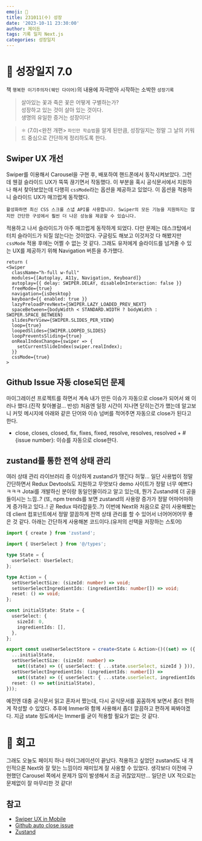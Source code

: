 ```yaml
---
emoji: 🌱
title: 231011(수) 성장
date: '2023-10-11 23:30:00'
author: 제이든
tags: 기록 일지 Next.js
categories: 성장일지
---
```


# 🚤 성장일지 7.0

책 `행복한 이기주의자(웨인 다이어)`의 내용에 자극받아 시작하는 소박한 `성장기록`

> 살아있는 꽃과 죽은 꽃은 어떻게 구별하는가?<br/>
> 성장하고 있는 것이 살아 있는 것이다.<br/>
> 생명의 유일한 증거는 성장이다!

> ⚛ (7.0)<완전 개편> `파인만 학습법`을 알게 된만큼, 성장일지는 정말 그 날의 키워드 중심으로 간단하게 정리하도록 한다.

## Swiper UX 개선

Swiper를 이용해서 Carousel을 구현 후, 배포하여 핸드폰에서 동작시켜보았다. 그런데 웬걸 슬라이드 UX가 뚝뚝 끊기면서 작동했다. 이 부분을 혹시 공식문서에서 지원하나 해서 찾아보았는데 다행히 `cssMode`라는 옵션을 제공하고 있었다. 이 옵션을 적용하니 슬라이드 UX가 매끄럽게 동작했다.

```
활성화하면 최신 CSS 스크롤 스냅 API를 사용합니다. Swiper의 모든 기능을 지원하지는 않지만 간단한 구성에서 훨씬 더 나은 성능을 제공할 수 있습니다.
```

적용하고 나서 슬라이드가 아주 매끄럽게 동작하게 되었다. 다만 문제는 데스크탑에서 터치 슬라이드가 되질 않는다는 것이었다. 구글링도 해보고 이것저것 다 해봤지만 `cssMode` 적용 후에는 어쩔 수 없는 것 같다. 그래도 유저에게 슬라이드를 넘겨줄 수 있는 UX를 제공하기 위해 Navigation 버튼을 추가했다.

```tsx
return (
<Swiper
  className="h-full w-full"
  modules={[Autoplay, A11y, Navigation, Keyboard]}
  autoplay={{ delay: SWIPER.DELAY, disableOnInteraction: false }}
  freeMode={true}
  navigation={isDesktop}
  keyboard={{ enabled: true }}
  lazyPreloadPrevNext={SWIPER.LAZY_LOADED_PREV_NEXT}
  spaceBetween={bodyWidth < STANDARD.WIDTH ? bodyWidth : SWIPER.SPACE_BETWEEN}
  slidesPerView={SWIPER.SLIDES_PER_VIEW}
  loop={true}
  loopedSlides={SWIPER.LOOPED_SLIDES}
  loopPreventsSliding={true}
  onRealIndexChange={swiper => {
    setCurrentSlideIndex(swiper.realIndex);
  }}
  cssMode={true}
>
```

## Github Issue 자동 close되던 문제

마이그레이션 프로젝트를 하면서 계속 내가 만든 이슈가 자동으로 close가 되어서 왜 이러나 했다.(진작 찾아볼걸... 반성) 처음엔 일정 시간이 지나면 닫히는건가 했는데 알고보니 커밋 메시지에 아래와 같은 단어와 이슈 넘버를 적어주면 자동으로 close가 된다고 한다.

- close, closes, closed, fix, fixes, fixed, resolve, resolves, resolved + #{issue number}: 이슈를 자동으로 close한다.

## zustand를 통한 전역 상태 관리

여러 상태 관리 라이브러리 중 이상하게 zustand가 땡긴다 허헣... 일단 사용법이 정말 간단하면서 Redux Devtools도 지원하고 무엇보다 demo 사이트가 정말 너무 예쁘다ㅋㅋㅋ Jotai를 개발하신 분이랑 동일인물이라고 알고 있는데, 뭔가 Zustand에 더 공을 들이시는 느낌..? (또, npm trends를 보면 zustand의 사용량 증가가 정말 어마어마하게 증가하고 있다..! 곧 Redux 따라잡을듯..?) 이번에 Next와 처음으로 같이 사용해봤는데 client 컴포넌트에서 정말 깔끔하게 전역 상태 관리를 할 수 있어서 너어어어어무 좋은 것 같다. 아래는 간단하게 사용해본 코드이다.(유저의 선택을 저장하는 스토어)

```ts
import { create } from 'zustand';

import { UserSelect } from '@/types';

type State = {
  userSelect: UserSelect;
};

type Action = {
  setUserSelectSize: (sizeId: number) => void;
  setUserSelectIngredientIds: (ingredientIds: number[]) => void;
  reset: () => void;
};

const initialState: State = {
  userSelect: {
    sizeId: 0,
    ingredientIds: [],
  },
};

export const useUserSelectStore = create<State & Action>()((set) => ({
  ...initialState,
  setUserSelectSize: (sizeId: number) =>
    set((state) => ({ userSelect: { ...state.userSelect, sizeId } })),
  setUserSelectIngredientIds: (ingredientIds: number[]) =>
    set((state) => ({ userSelect: { ...state.userSelect, ingredientIds } })),
  reset: () => set(initialState),
}));
```

예전엔 대충 공식문서 읽고 혼자서 짰는데, 다시 공식문서를 꼼꼼하게 보면서 좀더 편하게 작성할 수 있었다. 추후에 Immer와 함께 사용해서 좀더 깔끔하고 편하게 짜봐야겠다. 지금 state 정도에서는 Immer를 굳이 적용할 필요가 없는 것 같다.

# 📝 회고

그래도 오늘도 페이지 하나 마이그레이션이 끝났다. 적용하고 싶었던 zustand도 내 개인적으론 Next와 잘 맞는 느낌이라 재미있게 잘 사용할 수 있었다. 생각보다 이전에 구현했던 Carousel 쪽에서 문제가 많이 발생해서 조금 귀찮았지만... 일단은 UX 적으로는 문제없이 잘 마무리한 것 같다!

## 참고

- [Swiper UX in Mobile](https://github.com/nolimits4web/swiper/issues/3841)
- [Github auto close issue](https://stackoverflow.com/questions/12235620/automatically-closing-issue-from-pull-request-in-github)
- [Zustand](https://docs.pmnd.rs/zustand/getting-started/introduction)

```toc

```
